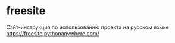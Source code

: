 # freesite
Сайт-инструкция по использованию проекта на русском языке https://freesite.pythonanywhere.com/
